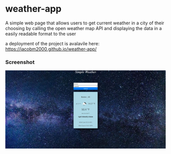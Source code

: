 # weather-app
A simple web page that allows users to get current weather in a city of their
choosing by calling the open weather map API and displaying the data in a easily readable format to the user

a deployment of the project is avalavile here: https://jacobm2000.github.io/weather-app/

### Screenshot

![](./images/screenshot.JPG)
